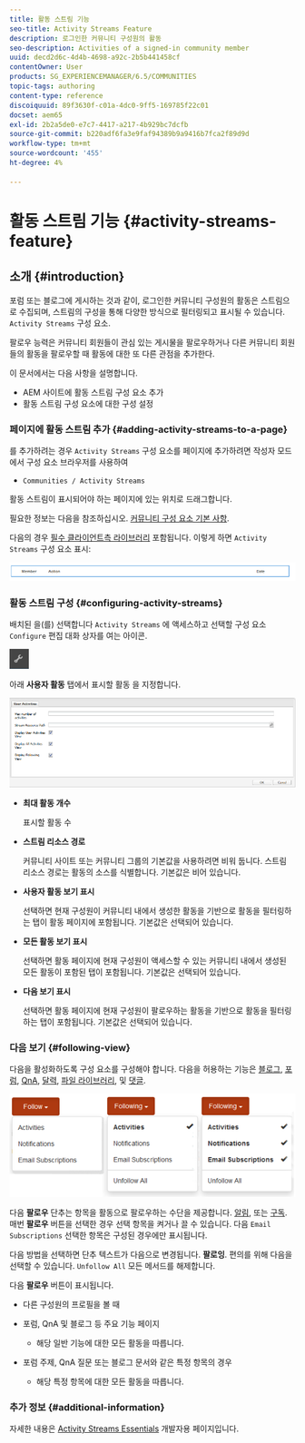 ```yaml
---
title: 활동 스트림 기능
seo-title: Activity Streams Feature
description: 로그인한 커뮤니티 구성원의 활동
seo-description: Activities of a signed-in community member
uuid: decd2d6c-4d4b-4698-a92c-2b5b441458cf
contentOwner: User
products: SG_EXPERIENCEMANAGER/6.5/COMMUNITIES
topic-tags: authoring
content-type: reference
discoiquuid: 89f3630f-c01a-4dc0-9ff5-169785f22c01
docset: aem65
exl-id: 2b2a5de0-e7c7-4417-a217-4b929bc7dcfb
source-git-commit: b220adf6fa3e9faf94389b9a9416b7fca2f89d9d
workflow-type: tm+mt
source-wordcount: '455'
ht-degree: 4%

---
```


# 활동 스트림 기능 {#activity-streams-feature}

## 소개 {#introduction}

포럼 또는 블로그에 게시하는 것과 같이, 로그인한 커뮤니티 구성원의 활동은 스트림으로 수집되며, 스트림의 구성을 통해 다양한 방식으로 필터링되고 표시될 수 있습니다. `Activity Streams` 구성 요소.

팔로우 능력은 커뮤니티 회원들이 관심 있는 게시물을 팔로우하거나 다른 커뮤니티 회원들의 활동을 팔로우할 때 활동에 대한 또 다른 관점을 추가한다.

이 문서에서는 다음 사항을 설명합니다.

* AEM 사이트에 활동 스트림 구성 요소 추가
* 활동 스트림 구성 요소에 대한 구성 설정

### 페이지에 활동 스트림 추가 {#adding-activity-streams-to-a-page}

를 추가하려는 경우 `Activity Streams` 구성 요소를 페이지에 추가하려면 작성자 모드에서 구성 요소 브라우저를 사용하여

* `Communities / Activity Streams`

활동 스트림이 표시되어야 하는 페이지에 있는 위치로 드래그합니다.

필요한 정보는 다음을 참조하십시오. [커뮤니티 구성 요소 기본 사항](/help/communities/basics.md).

다음의 경우 [필수 클라이언트측 라이브러리](/help/communities/essentials-activities.md#essentials-for-client-side) 포함됩니다. 이렇게 하면 `Activity Streams` 구성 요소 표시:

![활동 스트림](assets/activity-component.png)

### 활동 스트림 구성 {#configuring-activity-streams}

배치된 을(를) 선택합니다 `Activity Streams` 에 액세스하고 선택할 구성 요소 `Configure` 편집 대화 상자를 여는 아이콘.

![구성](assets/configure-new.png)

아래 **사용자 활동** 탭에서 표시할 활동 을 지정합니다.

![사용자 활동](assets/user-activities.png)

* **최대 활동 개수**

   표시할 활동 수

* **스트림 리소스 경로**

   커뮤니티 사이트 또는 커뮤니티 그룹의 기본값을 사용하려면 비워 둡니다. 스트림 리소스 경로는 활동의 소스를 식별합니다. 기본값은 비어 있습니다.

* **사용자 활동 보기 표시**

   선택하면 현재 구성원이 커뮤니티 내에서 생성한 활동을 기반으로 활동을 필터링하는 탭이 활동 페이지에 포함됩니다. 기본값은 선택되어 있습니다.

* **모든 활동 보기 표시**

   선택하면 활동 페이지에 현재 구성원이 액세스할 수 있는 커뮤니티 내에서 생성된 모든 활동이 포함된 탭이 포함됩니다. 기본값은 선택되어 있습니다.

* **다음 보기 표시**

   선택하면 활동 페이지에 현재 구성원이 팔로우하는 활동을 기반으로 활동을 필터링하는 탭이 포함됩니다. 기본값은 선택되어 있습니다.

### 다음 보기 {#following-view}

다음을 활성화하도록 구성 요소를 구성해야 합니다. 다음을 허용하는 기능은 [블로그](/help/communities/blog-feature.md), [포럼](/help/communities/forum.md), [QnA](/help/communities/working-with-qna.md), [달력](/help/communities/calendar.md), [파일 라이브러리](/help/communities/file-library.md), 및 [댓글](/help/communities/comments.md).

![팔로잉 뷰](assets/following-activities.png)

다음 **팔로우** 단추는 항목을 활동으로 팔로우하는 수단을 제공합니다. [알림](/help/communities/notifications.md), 또는 [구독](/help/communities/subscriptions.md). 매번 **팔로우** 버튼을 선택한 경우 선택 항목을 켜거나 끌 수 있습니다. 다음 `Email Subscriptions` 선택한 항목은 구성된 경우에만 표시됩니다.

다음 방법을 선택하면 단추 텍스트가 다음으로 변경됩니다. **팔로잉**. 편의를 위해 다음을 선택할 수 있습니다. `Unfollow All` 모든 메서드를 해제합니다.

다음 **팔로우** 버튼이 표시됩니다.

* 다른 구성원의 프로필을 볼 때
* 포럼, QnA 및 블로그 등 주요 기능 페이지

   * 해당 일반 기능에 대한 모든 활동을 따릅니다.

* 포럼 주제, QnA 질문 또는 블로그 문서와 같은 특정 항목의 경우

   * 해당 특정 항목에 대한 모든 활동을 따릅니다.

### 추가 정보 {#additional-information}

자세한 내용은 [Activity Streams Essentials](/help/communities/essentials-activities.md) 개발자용 페이지입니다.
